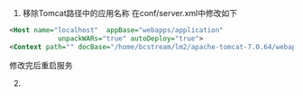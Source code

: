 1. 移除Tomcat路径中的应用名称
在conf/server.xml中修改如下
```xml
<Host name="localhost"  appBase="webapps/application"
            unpackWARs="true" autoDeploy="true">
<Context path="" docBase="/home/bcstream/lm2/apache-tomcat-7.0.64/webapps/application" debug="0" reloadable="true"/>
```
修改完后重启服务

2. 